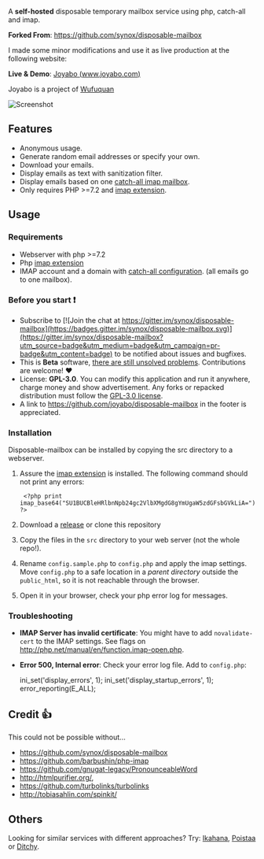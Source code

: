 A **self-hosted** disposable temporary mailbox service using php, catch-all and imap.

**Forked From**: https://github.com/synox/disposable-mailbox

I made some minor modifications and use it as live production at the following website:

**Live & Demo**: [Joyabo (www.joyabo.com)](https://www.joyabo.com/) 

Joyabo is a project of [Wufuquan](https://www.wufuquan.com/)

![Screenshot](https://static.joyabo.com/external/joyabo-screenshot-example-02.png)


## Features

* Anonymous usage.
* Generate random email addresses or specify your own. 
* Download your emails.
* Display emails as text with sanitization filter. 
* Display emails based on one [catch-all imap mailbox](https://www.google.ch/search?q=how+to+setup+catch-all+imap+mailbox).
* Only requires PHP >=7.2 and [imap extension](http://php.net/manual/book.imap.php).


## Usage


### Requirements

* Webserver with php >=7.2
* Php [imap extension](http://php.net/manual/book.imap.php)
* IMAP account and a domain with [catch-all configuration](https://www.google.ch/search?q=how+to+setup+catch-all+imap+mailbox). (all emails go to one mailbox). 


### Before you start :heavy_exclamation_mark:

* Subscribe to [![Join the chat at https://gitter.im/synox/disposable-mailbox](https://badges.gitter.im/synox/disposable-mailbox.svg)](https://gitter.im/synox/disposable-mailbox?utm_source=badge&utm_medium=badge&utm_campaign=pr-badge&utm_content=badge) to be notified about issues and bugfixes.  
* This is **Beta** software, [there are still unsolved problems](https://github.com/synox/disposable-mailbox/issues). Contributions are welcome! :heart:
* License: **GPL-3.0**. You can modify this application and run it anywhere, charge money and show advertisement. Any forks or repacked distribution must follow the [GPL-3.0 license](https://opensource.org/licenses/GPL-3.0).  
* A link to https://github.com/joyabo/disposable-mailbox in the footer is appreciated.  


### Installation

Disposable-mailbox can be installed by copying the src directory to a webserver. 

1. Assure the [imap extension](http://php.net/manual/book.imap.php) is installed. The following command should not print any errors:

        <?php print imap_base64("SU1BUCBleHRlbnNpb24gc2VlbXMgdG8gYmUgaW5zdGFsbGVkLiA="); ?>

2. Download a [release](https://github.com/synox/disposable-mailbox/releases) or clone this repository
3. Copy the files in the `src` directory to your web server (not the whole repo!).
4. Rename `config.sample.php` to `config.php` and apply the imap settings. Move `config.php` to a safe location in a *parent directory* outside the `public_html`, so it is not reachable through the browser.
5. Open it in your browser, check your php error log for messages. 


### Troubleshooting

* **IMAP Server has invalid certificate**: You might have to add `novalidate-cert` to the IMAP settings. See flags on http://php.net/manual/en/function.imap-open.php.
* **Error 500, Internal error**: Check your error log file. Add to `config.php`: 

    ini_set('display_errors', 1);    ini_set('display_startup_errors', 1);    error_reporting(E_ALL);


## Credit :thumbsup:

This could not be possible without...
* https://github.com/synox/disposable-mailbox
* https://github.com/barbushin/php-imap
* https://github.com/gnugat-legacy/PronounceableWord
* http://htmlpurifier.org/, 
* https://github.com/turbolinks/turbolinks
* http://tobiasahlin.com/spinkit/

## Others

Looking for similar services with different approaches? Try: [Ikahana](https://www.ikahana.com/), [Poistaa](https://www.poistaa.com/) or [Ditchy](https://www.ditchly.com/).
